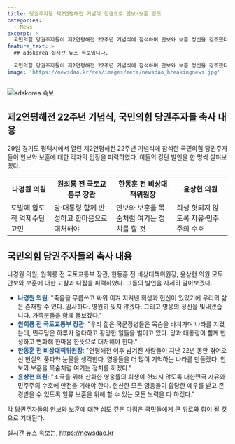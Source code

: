 ```yaml
---
title: 당권주자들 제2연평해전 기념식 집결으로 안보·보훈 강조
categories:
  - News
excerpt: >
  국민의힘 당권주자들이 제2연평해전 22주년 기념식에 참석하며 안보와 보훈 정신을 강조했다. 나경원 의원은 해전 영웅들을 추모하며 핵무장론을 재언급하고, 원희룡 전 국토교통부장관은 당과 대통령이 함께 반성하고 대처해야 한다고 강조했다. 한동훈 전 비대위원장은 영웅들을 기억하는 나라를 만들겠다고 다짐하고, 윤상현 의원은 영웅들의 희생이 헛되지 않도록 자유와 민주주의를 수호할 것이라고 다짐했다.
feature_text: >
  ## adskorea 실시간 뉴스 속보입니다.

  국민의힘 당권주자들이 제2연평해전 22주년 기념식에 참석하며 안보와 보훈 정신을 강조했다. 나경원 의원은 해전 영웅들을 추모하며 핵무장론을 재언급하고, 원희룡 전 국토교통부장관은 당과 대통령이 함께 반성하고 대처해야 한다고 강조했다. 한동훈 전 비대위원장은 영웅들을 기억하는 나라를 만들겠다고 다짐하고, 윤상현 의원은 영웅들의 희생이 헛되지 않도록 자유와 민주주의를 수호할 것이라고 다짐했다.
image: 'https://newsdao.kr/res/images/meta/newsdao_breakingnews.jpg'
---
```


<p><img src="https://newsdao.kr/res/images/meta/newsdao_breakingnews.jpg" alt="adskorea 속보" /></p>

<h2 data-ke-size="size26">제2연평해전 22주년 기념식, 국민의힘 당권주자들 축사 내용</h2>

<p data-ke-size="size16">29일 경기도 평택시에서 열린 제2연평해전 22주년 기념식에 참석한 국민의힘 당권주자들이 안보와 보훈에 대한 각자의 입장을 피력하였다. 이들의 강단 발언을 한 명씩 살펴보겠다.</p>

<table>
  <tr>
    <td style="text-align: center; height: 17px;"><b>나경원 의원</b></td>
    <td style="text-align: center; height: 17px;"><b>원희룡 전 국토교통부 장관</b></td>
    <td style="text-align: center; height: 17px;"><b>한동훈 전 비상대책위원장</b></td>
    <td style="text-align: center; height: 17px;"><b>윤상현 의원</b></td>
  </tr>
  <tr>
    <td>도발에 압도적 억제수단 고민</td>
    <td>당·대통령 함께 반성하고 한마음으로 대처해야</td>
    <td>안보와 보훈을 목숨처럼 여기는 정치를 할 것</td>
    <td>희생 헛되지 않도록 자유·민주주의 수호</td>
  </tr>
</table>

<h2 data-ke-size="size26">국민의힘 당권주자들의 축사 내용</h2>

<p data-ke-size="size16">나경원 의원, 원희룡 전 국토교통부 장관, 한동훈 전 비상대책위원장, 윤상현 의원 모두 안보와 보훈에 대한 고찰과 다짐을 피력하였다. 그들의 발언을 자세히 알아보겠다.</p>

<ul>
  <li><b><span style="color: #1a5490;">나경원 의원</span></b>: "죽음을 무릅쓰고 싸워 이겨 지켜낸 희생과 헌신이 있었기에 우리의 삶은 존재할 수 있다. 감사하다. 영원히 잊지 않겠다. 그리고 영웅의 정신을 빛내겠습니다. 가족분들을 함께 돌보겠다."
  <li><b><span style="color: #1a5490;">원희룡 전 국토교통부 장관</span></b>: "우리 젊은 국군장병들은 목숨을 바쳐가며 나라를 지켰는데, 민주당은 하루가 멀다하고 황당한 일들을 벌이고 있다. 당과 대통령이 함께 반성하고 변화해 한마음 한뜻으로 대처해야 한다."
  <li><b><span style="color: #1a5490;">한동훈 전 비상대책위원장</span></b>: "연평해전 이후 남겨진 사람들이 지난 22년 동안 겪어오신 현실의 풍파와 눈물을 생각한다. 영웅들을 더 많이 기억하는 나라를 만들겠다. 안보와 보훈을 목숨처럼 여기는 정치를 하겠다."
  <li><b><span style="color: #1a5490;">윤상현 의원</span></b>: "조국을 위해 산화한 영웅들의 희생이 헛되지 않도록 대한민국 자유와 민주주의 수호에 만전을 기해야 한다. 헌신한 모든 영웅들이 합당한 예우를 받고 존경받을 수 있도록 일류 보훈을 위해 할 수 있는 모든 노력을 다 하겠다."
</ul>

<p data-ke-size="size16">각 당권주자들의 안보와 보훈에 대한 심도 깊은 다짐은 국민들에게 큰 위로와 힘이 될 것으로 기대된다. </p>
실시간 뉴스 속보는, <a href="https://newsdao.kr" rel="dofollow">https://newsdao.kr</a>


